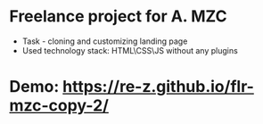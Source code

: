# Freelance project for A. MZC
- Task - cloning and customizing landing page 
- Used technology stack: HTML\CSS\JS without any plugins

# Demo: https://re-z.github.io/flr-mzc-copy-2/
